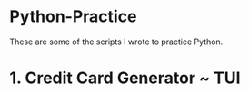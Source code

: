 # Python-Practice
These are some of the scripts I wrote to practice Python.

# 1. Credit Card Generator ~ TUI
